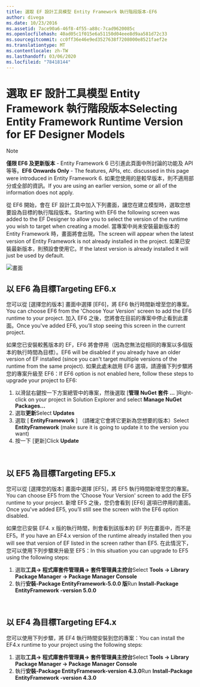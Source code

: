 ```yaml
---
title: 選取 EF 設計工具模型 Entity Framework 執行階段版本-EF6
author: divega
ms.date: 10/23/2016
ms.assetid: 7ace90a6-46f8-4f55-a88c-7cad9620085c
ms.openlocfilehash: 40ad05c1f015e6a51150d04eee8d9aa581d72c33
ms.sourcegitcommit: cc0ff36e46e9ed3527638f7208000e8521faef2e
ms.translationtype: MT
ms.contentlocale: zh-TW
ms.lasthandoff: 03/06/2020
ms.locfileid: "78418144"
---
```

# <a name="selecting-entity-framework-runtime-version-for-ef-designer-models"></a><span data-ttu-id="4a21d-102">選取 EF 設計工具模型 Entity Framework 執行階段版本</span><span class="sxs-lookup"><span data-stu-id="4a21d-102">Selecting Entity Framework Runtime Version for EF Designer Models</span></span>
> [!NOTE]
> <span data-ttu-id="4a21d-103">**僅限 EF6 及更新版本** - Entity Framework 6 已引進此頁面中所討論的功能及 API 等等。</span><span class="sxs-lookup"><span data-stu-id="4a21d-103">**EF6 Onwards Only** - The features, APIs, etc. discussed in this page were introduced in Entity Framework 6.</span></span> <span data-ttu-id="4a21d-104">如果您使用的是較早版本，則不適用部分或全部的資訊。</span><span class="sxs-lookup"><span data-stu-id="4a21d-104">If you are using an earlier version, some or all of the information does not apply.</span></span>

<span data-ttu-id="4a21d-105">從 EF6 開始，會在 EF 設計工具中加入下列畫面，讓您在建立模型時，選取您想要設為目標的執行階段版本。</span><span class="sxs-lookup"><span data-stu-id="4a21d-105">Starting with EF6 the following screen was added to the EF Designer to allow you to select the version of the runtime you wish to target when creating a model.</span></span> <span data-ttu-id="4a21d-106">當專案中尚未安裝最新版本的 Entity Framework 時，畫面將會出現。</span><span class="sxs-lookup"><span data-stu-id="4a21d-106">The screen will appear when the latest version of Entity Framework is not already installed in the project.</span></span> <span data-ttu-id="4a21d-107">如果已安裝最新版本，則預設會使用它。</span><span class="sxs-lookup"><span data-stu-id="4a21d-107">If the latest version is already installed it will just be used by default.</span></span>

![畫面](~/ef6/media/screen.png)


## <a name="targeting-ef6x"></a><span data-ttu-id="4a21d-109">以 EF6 為目標</span><span class="sxs-lookup"><span data-stu-id="4a21d-109">Targeting EF6.x</span></span>

<span data-ttu-id="4a21d-110">您可以從 [選擇您的版本] 畫面中選擇 [EF6]，將 EF6 執行時間新增至您的專案。</span><span class="sxs-lookup"><span data-stu-id="4a21d-110">You can choose EF6 from the 'Choose Your Version' screen to add the EF6 runtime to your project.</span></span> <span data-ttu-id="4a21d-111">加入 EF6 之後，您將會在目前的專案中停止看到此畫面。</span><span class="sxs-lookup"><span data-stu-id="4a21d-111">Once you've added EF6, you’ll stop seeing this screen in the current project.</span></span>

<span data-ttu-id="4a21d-112">如果您已安裝較舊版本的 EF，EF6 將會停用（因為您無法從相同的專案以多個版本的執行時間為目標）。</span><span class="sxs-lookup"><span data-stu-id="4a21d-112">EF6 will be disabled if you already have an older version of EF installed (since you can't target multiple versions of the runtime from the same project).</span></span> <span data-ttu-id="4a21d-113">如果此處未啟用 EF6 選項，請遵循下列步驟將您的專案升級至 EF6：</span><span class="sxs-lookup"><span data-stu-id="4a21d-113">If EF6 option is not enabled here, follow these steps to upgrade your project to EF6:</span></span>

1.  <span data-ttu-id="4a21d-114">以滑鼠右鍵按一下方案總管中的專案，然後選取 [**管理 NuGet 套件 ...** ]</span><span class="sxs-lookup"><span data-stu-id="4a21d-114">Right-click on your project in Solution Explorer and select **Manage NuGet Packages...**</span></span>
2.  <span data-ttu-id="4a21d-115">選取**更新**</span><span class="sxs-lookup"><span data-stu-id="4a21d-115">Select **Updates**</span></span>
3.  <span data-ttu-id="4a21d-116">選取 [ **EntityFramework** ] （請確定它會將它更新為您想要的版本）</span><span class="sxs-lookup"><span data-stu-id="4a21d-116">Select **EntityFramework** (make sure it is going to update it to the version you want)</span></span>
4.  <span data-ttu-id="4a21d-117">按一下 [更新]</span><span class="sxs-lookup"><span data-stu-id="4a21d-117">Click **Update**</span></span>

 

## <a name="targeting-ef5x"></a><span data-ttu-id="4a21d-118">以 EF5 為目標</span><span class="sxs-lookup"><span data-stu-id="4a21d-118">Targeting EF5.x</span></span>

<span data-ttu-id="4a21d-119">您可以從 [選擇您的版本] 畫面中選擇 [EF5]，將 EF5 執行時間新增至您的專案。</span><span class="sxs-lookup"><span data-stu-id="4a21d-119">You can choose EF5 from the 'Choose Your Version' screen to add the EF5 runtime to your project.</span></span> <span data-ttu-id="4a21d-120">新增 EF5 之後，您仍會看到 [EF6] 選項已停用的畫面。</span><span class="sxs-lookup"><span data-stu-id="4a21d-120">Once you've added EF5, you’ll still see the screen with the EF6 option disabled.</span></span>

<span data-ttu-id="4a21d-121">如果您已安裝 EF4. x 版的執行時間，則會看到該版本的 EF 列在畫面中，而不是 EF5。</span><span class="sxs-lookup"><span data-stu-id="4a21d-121">If you have an EF4.x version of the runtime already installed then you will see that version of EF listed in the screen rather than EF5.</span></span> <span data-ttu-id="4a21d-122">在此情況下，您可以使用下列步驟來升級至 EF5：</span><span class="sxs-lookup"><span data-stu-id="4a21d-122">In this situation you can upgrade to EF5 using the following steps:</span></span>

1.  <span data-ttu-id="4a21d-123">選取**工具-&gt; 程式庫套件管理員-&gt; 套件管理員主控台**</span><span class="sxs-lookup"><span data-stu-id="4a21d-123">Select **Tools -&gt; Library Package Manager -&gt; Package Manager Console**</span></span>
2.  <span data-ttu-id="4a21d-124">執行**安裝-Package EntityFramework-5.0.0 版**</span><span class="sxs-lookup"><span data-stu-id="4a21d-124">Run **Install-Package EntityFramework -version 5.0.0**</span></span>

 

## <a name="targeting-ef4x"></a><span data-ttu-id="4a21d-125">以 EF4 為目標</span><span class="sxs-lookup"><span data-stu-id="4a21d-125">Targeting EF4.x</span></span>

<span data-ttu-id="4a21d-126">您可以使用下列步驟，將 EF4 執行時間安裝到您的專案：</span><span class="sxs-lookup"><span data-stu-id="4a21d-126">You can install the EF4.x runtime to your project using the following steps:</span></span>

1.  <span data-ttu-id="4a21d-127">選取**工具-&gt; 程式庫套件管理員-&gt; 套件管理員主控台**</span><span class="sxs-lookup"><span data-stu-id="4a21d-127">Select **Tools -&gt; Library Package Manager -&gt; Package Manager Console**</span></span>
2.  <span data-ttu-id="4a21d-128">執行**安裝-Package EntityFramework-version 4.3.0**</span><span class="sxs-lookup"><span data-stu-id="4a21d-128">Run **Install-Package EntityFramework -version 4.3.0**</span></span>
